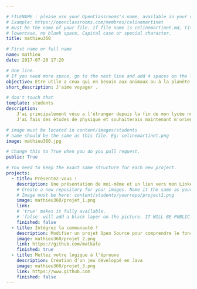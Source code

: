 ```yaml
---

# FILENAME : please use your OpenClassrooms's name, available in your url.
# Example: https://openclassrooms.com/membres/celinemartinet
# must be the name of your file. If file name is celinemartinet.md, title is celinemartinet.
# lowercase, no blank space, Capital case or special character.
title: mathieu360

# First name or full name
name: mathieu
date: 2017-07-20 17:20

# One line.
# If you need more space, go to the next line and add 4 spaces on the left, as in 'description'.
objective: Etre utile a ceux qui en besoin aux animaux ou à la planète .
short_description: J'aime voyager .

# don't touch that
template: students
description:
    J'ai principalement vécu a l'étranger depuis la fin de mon lycée notamment plusieurs années au Canada .
    J'ai fais des études de physique et souhaiterais maintenant m'orienter vers l informatique et les nouvelles technologies .

# image must be located in content/images/students
# name should be the same as this file. Eg: celinemartinet.png
image: mathieu360.jpg

# Change this to True when you do you pull request.
public: True

# You need to keep the exact same structure for each new project.
projects:
  - title: Présentez-vous !
    description: Une présentation de moi-même et un lien vers mon LinkedIn.
    # Create a new repository for your images. Name it the same as your nickname and profile picture.
    # Image must be here: content/students/yourrepo/project1.png
    image: mathieu360/projet_1.png
    link: 
    # 'true' makes it fully available.
    # 'false' will add a black layer on the picture. IT WILL BE PUBLIC!
    finished: false
  - title: Intégrez la communauté !
    description: Modifier un projet Open Source pour comprendre le fonctionnement de Git, de Github et des pull requests. 
    image: mathieu360/projet_2.png
    link: https://github.com/matkalo
    finished: true
  - title: Mettez votre logique à l'épreuve
    description: Création d’un jeu développé en Java
    image: mathieu360/projet_3.png
    link: https://www.github.com
    finished: false
---
```

